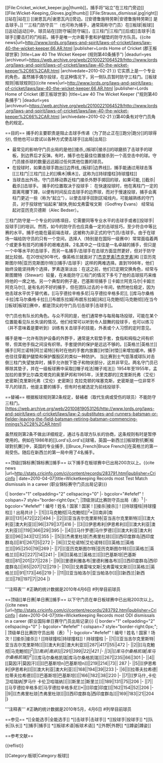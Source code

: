[[File:Cricket_wicket_keeper.jpg|thumb]]，捕手将“站立”在三柱门旁边]]
[[File:Wicket-Keeping_Gloves.jpg|thumb]]
[[File:Strauss_dismissal.jpg|right]] [[站在|站在]] [[谢恩瓦内|谢恩瓦内]]旁边。[[安德鲁施特劳斯|安德鲁施特劳斯]] 是击球手。]]
'''三柱门防守员'''（也可称为捕手，通常简称守门员）在[[板球|板球]][[运动|运动]]中，球员站在[[防守端|防守端]]，[[三柱门|三柱门]]后或[[击球手|击球手]]要击打的门柱前。捕手是唯一允许戴手套和护腿垫的防守方队员。<ref>{{cite news|url=http://www.lords.org/laws-and-spirit/laws-of-cricket/laws/law-40-the-wicket-keeper,66,AR.html |publisher=Lords Home of Cricket (郡王板球世家) |title=Law 40 The Wicket Keeper (规则第40条捕手") |deadurl=yes |archiveurl=https://web.archive.org/web/20100221064529/http://www.lords.org/laws-and-spirit/laws-of-cricket/laws/law-40-the-wicket-keeper%2C66%2CAR.html |archivedate=2010-02-21 }}</ref>
它实质上是一个专业的角色，虽然捕手偶尔投球，在这种情况下，另一侧队员暂时防守三柱门。[[板球规则|板球规则]]<ref>{{cite news|url=http://www.lords.org/laws-and-spirit/laws-of-cricket/laws/law-40-the-wicket-keeper,66,AR.html |publisher=Lords Home of Cricket (郡王板球世家) |title=Law 40 The Wicket Keeper ("规则第40条捕手") |deadurl=yes |archiveurl=https://web.archive.org/web/20100221064529/http://www.lords.org/laws-and-spirit/laws-of-cricket/laws/law-40-the-wicket-keeper%2C66%2CAR.html |archivedate=2010-02-21 }}</ref>第40条有对守门员角色的规定。

==目的==
捕手的主要职责是阻止击球手传递（为了防止正在[[跑分|跑分]]的球得分), 但他也可以尝试以各种方式使击球手[[出局|出局]]:
* 最常见的影响守门员出局的是他[[接杀_(板球)|接杀]]的球磨损了击球手的球板，到边界后才反弹。有时，捕手也在最佳位置接杀到一个高空击中的球。守门员接杀球的数量远远超过任何其他位置的球员。
* 在投球时，如果击球手跑出[[边界线_(板球)|边界线]]，捕手能通过用球击落[[三柱门|三柱门]]上的[[横木|横木]]，这称为[[持球撞柱|持球撞柱]]
* 当球击出外场，守门员移动靠近柱门接杀外野手掷回的球，如果可能, [[截杀|截杀]]击球手。
捕手的位置取决于投球手： 在快速投球时，他在离柱门一定的距离弯腰下蹲，以便有时间反应击球手的边界球，而对于慢速投球，捕手会离柱门更近一些（称为“起立”），以使击球手回到区域线内，可能越熟练的守门员，对于投球他“站起来”越快,例如戈弗雷埃文斯（Godfrey Evans） 经常站起对亚历克贝德斯（Alec Bedser）。

三柱门防守是一个专业的训练項目，它需要同等专业水平的击球手或者[[投球手|投球手]]的培训。然而，如今的防守员也应具备一定的击球技巧，至少符合中等比赛的水平。捕手也能在最前端击球，这被称为非正式的守门员/击球手。由于在球场一端给防守员的只有一个空间，选择人（特别是在国际一级赛中）常常面临着两个或更多有技巧的捕手的艰难选择。2名其中之一往往是一名卓越的捕手，但只是一个中等水平的击球手，而另一名捕手/击球手在击球方面显然更好，但对于防守就比较弱。在20世纪90年代，像英格兰就面对了[[杰克罗素|杰克罗素]](纯捕手)和 [[亚历克斯图尔特|亚历克斯图尔特]](捕手/击球手）这样的两难选择。直到1998年，他们始终没能坚持两个选择，罗素逐渐淡出：在这之前，他们已定期交换角色，经常与斯图爾特（Stewart）较量，在未能防守三柱门的情况下多亏了他的击球技巧来维持他的一席之地。另一个典型的例子是，巴基斯坦捕手 [[卡姆兰阿克马尔|卡姆兰阿克马尔]], 是有名的不好的捕手，但在团队过去的十年间，依然地位稳定，因为他击球水平优于替代者。[[马亨德拉辛格多尼|马亨德拉辛格多尼]], [[库马尔桑格卡拉|库马尔桑格卡拉]],[[布朗东拉姆|布朗东拉姆]]和[[马克鲍彻|马克鲍彻]]在当今[[板球|板球]]赛中，都是顶尖的守门员/[[击球手|击球手]]。

守门员也有队长的角色。与众不同的是，他们通常参与每局每场投球，可能在某个位置能看见队长失误的情况。他们经常可以听到令人鼓舞的投球手，也可以练习（并不意味着是要听到）训练有关击球手的技能，外表或个人习惯的定时意见。

捕手是唯一允许有防护设备的外野手，通常是大软垫手套，食指和拇指之间有织带，但其他手指之间没有织带。手套提供的保护是远远不够的。[[英格兰|英格兰]]捕手[[阿兰诺特|阿兰诺特]]有时在他的手套内放置[[衬垫|衬垫]]来增加缓冲。捕手也往往穿戴护腿垫和保护腹股区的类似一种防护。
当比赛到士气低落或球队对击倒三柱门失望放弃时，捕手允许脱下垫子和物状部分，这并非罕见。两名守门员已移除其垫子，并在一级板球赛中采取[[帽子戏法|帽子戏法]]: 1954年至1955年，孟加拉的普罗比尔森克塔克的奥里萨邦和1965年，沃里克郡的[[克里斯托弗（艾伦）史密斯|克里斯托弗（艾伦）史密斯]] 克拉克顿的埃塞克斯，史密斯是一位非常不平凡的球员，他是主要的捕手，但有时也被选定为前线投球手.

==替補==
根据板球规则第2条规定，替補者（取代生病或受伤的球员）不能防守三柱门。[https://web.archive.org/web/20100819053126/http://www.lords.org/laws-and-spirit/laws-of-cricket/laws/law-2-substitutes-and-runners-batsman-or-fielder-leaving-the-field-batsman-retiring-batsman-commencing-innings%2C28%2CAR.html] 

虽然规则第2条不做出详细规定，通过与击球方队长的协商，这条规则有时是暂停使用的。例如在1986年的[[Lord's|Lord's]]球場，英国—新西兰[[板球對抗賽|板球對抗賽]]中，英国的专业捕手, [[Bruce_French|Bruce French]]在英格兰的第一局受伤。随后在新西兰的第一局中用了4名捕手。

==顶级[[锦标赛|锦标赛]]捕手==
以下捕手在板球赛中已出局200次以上。<ref>{{cite news |url=http://stats.cricinfo.com/ci/content/records/283791.html|publisher=Cricinfo | date=2010-04-07|title=Wicketkeeping Records most Test Match dismissals in a career (职业锦标赛守门员出局记录)}}</ref>

{| border="1" cellpadding="2" cellspacing="0"
|- bgcolor="#efefef"
! colspan=7 style="border-right:0px;"; |顶级测试比赛防守员出局（表）<sup>1</sup>
|- bgcolor="#efefef"
! 编号
! 姓名
! 国家
! 国家
! [[接杀|接杀]]
! [[持球撞柱|持球撞柱]]
! 出局共计
|-
||1||[[马克鮑彻|马克鮑彻]]<sup>2</sup>*||[[南非|南非]]||131||472||22||494
|-
||2||[[亚当吉尔克里斯特|亚当吉尔克里斯特]]||[[澳大利亚|澳大利亚]]||96||379||37||416
|-
||3||[[伊恩希利|伊恩希利]]||[[澳大利亚|澳大利亚]]||119||366||29||395
|-
||4||[[马什罗德|马什罗德]]||[[澳大利亚|澳大利亚]]||96||343||12||355
|-
||5||[[杰弗里杜琼|杰弗里杜琼]]||[[西印度群岛|西印度群岛]]||81||267||5||272
|-
||6||[[艾伦诺特|艾伦诺特]]||[[英格兰|英格兰]]||95||250||19||269
|-
||7||[[亚历克斯图尔特|亚历克斯图尔特]]||[[英格兰|英格兰]]||82||227||14||241
|-
||8||[[英格兰|英格兰]]||[[巴基斯坦|巴基斯坦]]||81||201||27||228
|-
||9||[[里德利雅各布|里德利雅各布]]||[[西印度群岛|西印度群岛]]||65||207||12||219
|-
||10||[[戈弗雷埃文斯|戈弗雷埃文斯]]||[[英格兰|英格兰]]||91||173||46||219
|-
||11||[[亚当帕洛尔|亚当帕洛尔]]||[[新西兰|新西兰]]||78||197||7||204
|}

'''注释表'''
#正确的统计数据是2010年4月6日
#列举目前球员

==顶级[[单日赛|单日赛]]捕手==
以下守门员在单日板球赛中已出局200次以上。<ref>{{cite news |url=http://stats.cricinfo.com/ci/content/records/283792.html|publisher=Cricinfo | date=2010-04-07|title=Wicketkeeping Records most ODI dismissals in a career (职业国际单日赛守门员出局记录)}}</ref>
{| border="1" cellpadding="2" cellspacing="0"
|- bgcolor="#efefef"
! colspan=7 style="border-right:0px;"; | 顶级单日比赛防守员出局（表）<sup>1</sup>
|- bgcolor="#efefef"
! 编号
! 姓名
! 国家
! 场次
! [[接杀|接杀]]
! [[持球撞柱|持球撞柱]]
! 持球撞柱
|-
||1||[[亚当吉尔克里斯特|亚当吉尔克里斯特]]||[[澳大利亚|澳大利亚]]||287||417||55||472
|- 
||2||[[马克鮑彻|马克鮑彻]]<sup>2</sup>*||[[南非|南非]]||291||399||22||421
|-
||3||[[库马尔桑格凯瑞|库马尔桑格凯瑞]]<sup>2</sup>*||[[库马尔桑格凯瑞|库马尔桑格凯瑞]]||267||235||66||301
|-
||4||[[莫因汗|莫因汗]]||[[巴基斯坦n|巴基斯坦n]]||219||214||73||	287
|-
||5||[[伊恩希利|伊恩希利]]||[[澳大利亚|澳大利亚]]||168||194||39||233
|-
||6||[[拉蒂夫拉希德|拉蒂夫拉希德]]||[[巴基斯坦|巴基斯坦]]||166||182||38||220
|-
||7||[[罗马什_卡伦卫哈瑞纳|罗马什 卡伦卫哈瑞纳]]||[[斯里兰|斯里兰]]||189||131||75||206
|-
||7||[[马亨德拉辛格多尼|马亨德拉辛格多尼]]*||[[印度|印度]]||162||154||52||206
|-
||9||[[杰弗里杜琼|杰弗里杜琼]]||[[西印度群岛|西印度群岛]]||169||183||21||204
|}

'''注释表'''
#正确的统计数据是2010年5月，4月6日
#列举目前球员

==参见==
*[[全能选手|全能选手]]
*[[击球手|击球手]]
*[[投球手|投球手]]
*[[队长|队长]]
*[[捕手|捕手]]
*[[板球术语|板球术语]]
*[[外野|外野]]
*[[蹲姿|蹲姿]]

==参考文献==

{{reflist}}

[[Category:板球|Category:板球]]